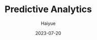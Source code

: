 ---
title: Predictive Analytics
index: true
icon: /assets/icon/unisa/predictive-analytics.svg
author: Haiyue
date: 2023-07-20
sticky: 3
category:
  - Guide
---